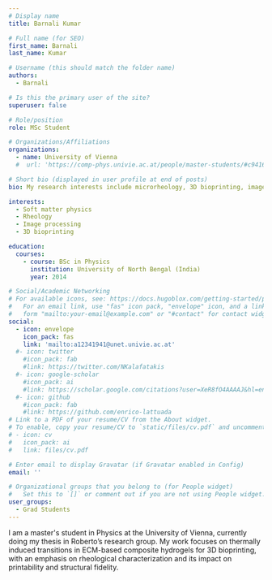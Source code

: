 ```yaml
---
# Display name
title: Barnali Kumar 

# Full name (for SEO)
first_name: Barnali 
last_name: Kumar

# Username (this should match the folder name)
authors:
  - Barnali

# Is this the primary user of the site?
superuser: false

# Role/position
role: MSc Student

# Organizations/Affiliations
organizations:
  - name: University of Vienna
  #  url: 'https://comp-phys.univie.ac.at/people/master-students/#c941698'

# Short bio (displayed in user profile at end of posts)
bio: My research interests include microrheology, 3D bioprinting, image analysis & visualisation in Python.

interests:
  - Soft matter physics
  - Rheology
  - Image processing
  - 3D bioprinting 

education:
  courses:
    - course: BSc in Physics 
      institution: University of North Bengal (India)
      year: 2014

# Social/Academic Networking
# For available icons, see: https://docs.hugoblox.com/getting-started/page-builder/#icons
#   For an email link, use "fas" icon pack, "envelope" icon, and a link in the
#   form "mailto:your-email@example.com" or "#contact" for contact widget.
social:
  - icon: envelope
    icon_pack: fas
    link: 'mailto:a12341941@unet.univie.ac.at'
  #- icon: twitter
    #icon_pack: fab
    #link: https://twitter.com/NKalafatakis
  #- icon: google-scholar
    #icon_pack: ai
    #link: https://scholar.google.com/citations?user=XeR8fO4AAAAJ&hl=en&oi=ao
  #- icon: github
    #icon_pack: fab
    #link: https://github.com/enrico-lattuada
# Link to a PDF of your resume/CV from the About widget.
# To enable, copy your resume/CV to `static/files/cv.pdf` and uncomment the lines below.
# - icon: cv
#   icon_pack: ai
#   link: files/cv.pdf

# Enter email to display Gravatar (if Gravatar enabled in Config)
email: ''

# Organizational groups that you belong to (for People widget)
#   Set this to `[]` or comment out if you are not using People widget.
user_groups:
  - Grad Students
---
```


I am a master's student in Physics at the University of Vienna, currently doing my thesis in Roberto’s research group. My work focuses on thermally induced transitions in ECM-based composite hydrogels for 3D bioprinting, with an emphasis on rheological characterization and its impact on printability and structural fidelity.
